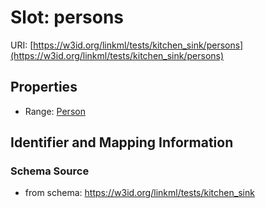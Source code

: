 # Slot: persons

URI: [https://w3id.org/linkml/tests/kitchen_sink/persons](https://w3id.org/linkml/tests/kitchen_sink/persons)



<!-- no inheritance hierarchy -->


## Properties

 * Range: [Person](Person.md)



## Identifier and Mapping Information







### Schema Source


* from schema: https://w3id.org/linkml/tests/kitchen_sink



